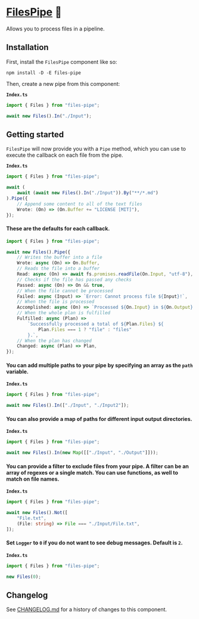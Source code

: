 # [FilesPipe] 🧪

Allows you to process files in a pipeline.

## Installation

First, install the `FilesPipe` component like so:

```
npm install -D -E files-pipe
```

Then, create a new pipe from this component:

**`Index.ts`**

```ts
import { Files } from "files-pipe";

await new Files().In("./Input");
```

## Getting started

`FilesPipe` will now provide you with a `Pipe` method, which you can use to execute
the callback on each file from the pipe.

**`Index.ts`**

```ts
import { Files } from "files-pipe";

await (
	await (await new Files().In("./Input")).By("**/*.md")
).Pipe({
	// Append some content to all of the text files
	Wrote: (On) => (On.Buffer += "LICENSE [MIT]"),
});
```

#### These are the defaults for each callback.

```ts
import { Files } from "files-pipe";

await new Files().Pipe({
	// Writes the buffer into a file
	Wrote: async (On) => On.Buffer,
	// Reads the file into a buffer
	Read: async (On) => await fs.promises.readFile(On.Input, "utf-8"),
	// Checks if the file has passed any checks
	Passed: async (On) => On && true,
	// When the file cannot be processed
	Failed: async (Input) => `Error: Cannot process file ${Input}!`,
	// When the file is processed
	Accomplished: async (On) => `Processed ${On.Input} in ${On.Output}.`,
	// When the whole plan is fulfilled
	Fulfilled: async (Plan) =>
		`Successfully processed a total of ${Plan.Files} ${
			Plan.Files === 1 ? "file" : "files"
		}.`,
	// When the plan has changed
	Changed: async (Plan) => Plan,
});
```

#### You can add multiple paths to your pipe by specifying an array as the `path` variable.

**`Index.ts`**

```ts
import { Files } from "files-pipe";

await new Files().In(["./Input", "./Input2"]);
```

#### You can also provide a map of paths for different input output directories.

**`Index.ts`**

```ts
import { Files } from "files-pipe";

await new Files().In(new Map([["./Input", "./Output"]]));
```

#### You can provide a filter to exclude files from your pipe. A filter can be an array of regexes or a single match. You can use functions, as well to match on file names.

**`Index.ts`**

```ts
import { Files } from "files-pipe";

await new Files().Not([
	"File.txt",
	(File: string) => File === "./Input/File.txt",
]);
```

#### Set `Logger` to `0` if you do not want to see debug messages. Default is `2`.

**`Index.ts`**

```ts
import { Files } from "files-pipe";

new Files(0);
```

[FilesPipe]: https://npmjs.org/files-pipe

## Changelog

See [CHANGELOG.md](CHANGELOG.md) for a history of changes to this component.
